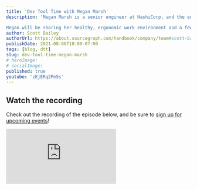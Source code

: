 ```yaml
---
title: 'Dev Tool Time with Megan Marsh'
description: 'Megan Marsh is a senior engineer at HashiCorp, and the engineering lead for the Packer open source tool. Prior to working on Packer, she used Packer in her role as a cloud engineer at Sauce Labs, and prior to that she researched biomechanics at UCSF. She lives in Oregon with her husband, daughter, and dog. Her hobbies include quilting and indoor gardening.

Megan will be sharing her healthy, ergonomic work environment and a few of her favorite tools such as the cli tool ack , triage party, and her favorite text editor Sublime.'
author: Scott Bailey
authorUrl: https://about.sourcegraph.com/handbook/company/team#scott-bailey-he-him
publishDate: 2021-08-06T10:00-07:00
tags: [blog, dtt]
slug: dev-tool-time-megan-marsh
# heroImage:
# socialImage:
published: true
youtube: 'zEjERq2Pm5s'
---
```


## Watch the recording

Check out the recording of the episode below, and be sure to [sign up for upcoming events](https://info.sourcegraph.com/dev-tool-time)!

<div class="container my-4 video-embed embed-responsive embed-responsive-16by9">
    <iframe class="embed-responsive-item" src="https://www.youtube-nocookie.com/embed/zEjERq2Pm5s?autoplay=0&amp;cc_load_policy=0&amp;start=93&amp;end=0&amp;loop=0&amp;controls=1&amp;modestbranding=0&amp;rel=0" allowfullscreen="" allow="accelerometer; autoplay; encrypted-media; gyroscope; picture-in-picture" frameborder="0"></iframe>
</div>
